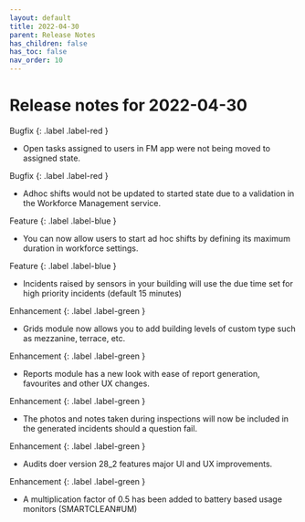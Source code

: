 ```yaml
---
layout: default
title: 2022-04-30
parent: Release Notes
has_children: false
has_toc: false
nav_order: 10
---
```


# Release notes for 2022-04-30

Bugfix
{: .label .label-red }
- Open tasks assigned to users in FM app were not being moved to assigned state.
  
Bugfix
{: .label .label-red }
- Adhoc shifts would not be updated to started state due to a validation in the Workforce Management service.

Feature
{: .label .label-blue }
- You can now allow users to start ad hoc shifts by defining its maximum duration in workforce settings.

Feature
{: .label .label-blue }
- Incidents raised by sensors in your building will use the due time set for high priority incidents (default 15 minutes)

Enhancement
{: .label .label-green }
- Grids module now allows you to add building levels of custom type such as mezzanine, terrace, etc.

Enhancement
{: .label .label-green }
- Reports module has a new look with ease of report generation, favourites and other UX changes.

Enhancement
{: .label .label-green }
- The photos and notes taken during inspections will now be included in the generated incidents should a question fail.

Enhancement
{: .label .label-green }
- Audits doer version 28_2 features major UI and UX improvements.

Enhancement
{: .label .label-green }
- A multiplication factor of 0.5 has been added to battery based usage monitors (SMARTCLEAN#UM)
